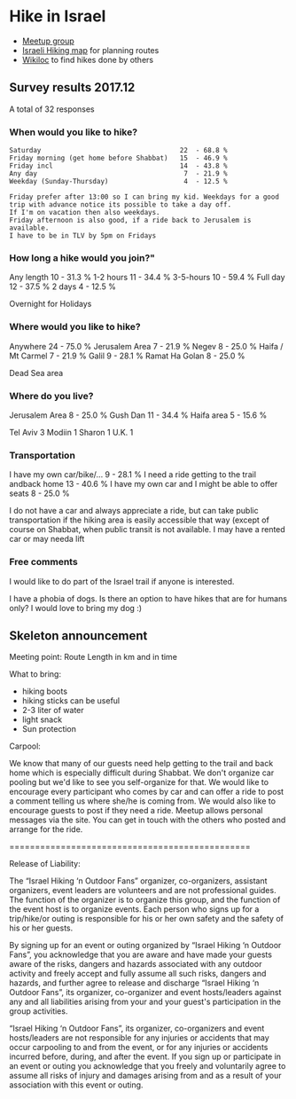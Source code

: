 # Hike in Israel

* [Meetup group](https://www.meetup.com/Israel-Hiking-outdoor-fans/)
* [Israeli Hiking map](https://israelhiking.osm.org.il/) for planning routes
* [Wikiloc](https://www.wikiloc.com/) to find hikes done by others


## Survey results 2017.12

A total of 32 responses

### When would you like to hike?

```
Saturday                                   22  - 68.8 %
Friday morning (get home before Shabbat)   15  - 46.9 %
Friday incl                                14  - 43.8 %
Any day                                     7  - 21.9 %
Weekday (Sunday-Thursday)                   4  - 12.5 %

Friday prefer after 13:00 so I can bring my kid. Weekdays for a good trip with advance notice its possible to take a day off.
If I'm on vacation then also weekdays.
Friday afternoon is also good, if a ride back to Jerusalem is available.
I have to be in TLV by 5pm on Fridays
```

### How long a hike would you join?"

   Any length  10 - 31.3 %
   1-2 hours   11 - 34.4 %
   3-5-hours   10 - 59.4 %
   Full day    12 - 37.5 %
   2 days       4 - 12.5 %

   Overnight for Holidays

### Where would you like to hike?

   Anywhere            24 - 75.0 %
   Jerusalem Area       7 - 21.9 %
   Negev                8 - 25.0 %
   Haifa / Mt Carmel    7 - 21.9 %
   Galil                9 - 28.1 %
   Ramat Ha Golan       8 - 25.0 %

   Dead Sea area

### Where do you live?

  Jerusalem Area     8 - 25.0 %
  Gush Dan          11 - 34.4 %
  Haifa area         5 - 15.6 %
  
  Tel Aviv           3
  Modiin             1
  Sharon             1
  U.K.               1


### Transportation

   I have my own car/bike/...                             9 - 28.1 %
   I need a ride getting to the trail andback home       13 - 40.6 %
   I have my own car and I might be able to offer seats   8 - 25.0 %


   I do not have a car and always appreciate a ride, but can take public transportation if the hiking area is easily accessible that way (except of course on Shabbat, when public transit is not available.
   I may have a rented car or may needa lift

### Free comments

   I would like to do part of the Israel trail if anyone is interested.

   I have a phobia of dogs. Is there an option to have hikes that are for humans only?
   I would love to bring my dog :)


## Skeleton announcement

Meeting point:
Route
Length in km and in time



What to bring:

* hiking boots
* hiking sticks can be useful
* 2-3 liter of water
* light snack
* Sun protection



Carpool:

We know that many of our guests need help getting to the trail and back home which is especially difficult during Shabbat.
We don't organize car pooling but we'd like to see you self-organize for that.
We would like to encourage every participant who comes by car and can offer a ride to post a comment telling us where she/he is coming from. We would also like to encourage guests to post if they need a ride. Meetup allows personal messages via the site. You can get in touch with the others who posted and arrange for the ride.




===============================================

Release of Liability:

The “Israel Hiking ‘n Outdoor Fans” organizer, co-organizers, assistant organizers, event leaders are volunteers and are not professional guides. The function of the organizer is to organize this group, and the function of the event host is to organize events. Each person who signs up for a trip/hike/or outing is responsible for his or her own safety and the safety of his or her guests.

By signing up for an event or outing organized by “Israel Hiking ‘n Outdoor Fans”, you acknowledge that you are aware and have made your guests aware of the risks, dangers and hazards associated with any outdoor activity and freely accept and fully assume all such risks, dangers and hazards, and further agree to release and discharge “Israel Hiking ‘n Outdoor Fans”, its organizer, co-organizer and event hosts/leaders against any and all liabilities arising from your and your guest's participation in the group activities.

“Israel Hiking ‘n Outdoor Fans”, its organizer, co-organizers and event hosts/leaders are not responsible for any injuries or accidents that may occur carpooling to and from the event, or for any injuries or accidents incurred before, during, and after the event. If you sign up or participate in an event or outing you acknowledge that you freely and voluntarily agree to assume all risks of injury and damages arising from and as a result of your association with this event or outing.


